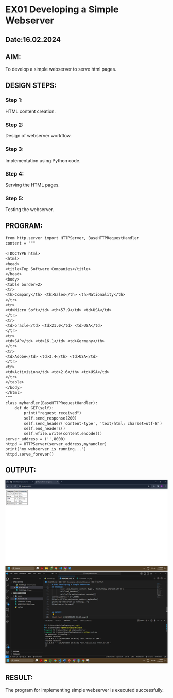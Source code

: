 # EX01 Developing a Simple Webserver

## Date:16.02.2024

## AIM:

To develop a simple webserver to serve html pages.

## DESIGN STEPS:

### Step 1:

HTML content creation.

### Step 2:

Design of webserver workflow.

### Step 3:

Implementation using Python code.

### Step 4:

Serving the HTML pages.

### Step 5:

Testing the webserver.

## PROGRAM:

```
from http.server import HTTPServer, BaseHTTPRequestHandler
content = """

<!DOCTYPE html>
<html>
<head>
<title>Top Software Companies</title>
</head>
<body>
<table border=2>
<tr>
<th>Company</th> <th>Sales</th> <th>Nationality</th>
</tr>
<tr>
<td>Micro Soft</td> <th>57.9</td> <td>USA</td>
</tr>
<tr>
<td>oracle</td> <td>21.0</td> <td>USA</td>
</tr>
<tr>
<td>SAP</td> <td>16.1</td> <td>Germany</th>
</tr>
<tr>
<td>Adobe</td> <td>3.4</th> <td>USA</td>
</tr>
<tr>
<td>Activision</td> <td>2.6</th> <td>USA</td>
</tr>
</table>
</body>
</html>
"""
class myhandler(BaseHTTPRequestHandler):
    def do_GET(self):
        print("request received")
        self.send_response(200)
        self.send_header('content-type', 'text/html; charset=utf-8')
        self.end_headers()
        self.wfile.write(content.encode())
server_address = ('',8000)
httpd = HTTPServer(server_address,myhandler)
print("my webserver is running...")
httpd.serve_forever()
```

## OUTPUT:

![alt text](<WEBSERVER EX-01.png>)
![alt text](<EX 03 web terminal.png>)

## RESULT:

The program for implementing simple webserver is executed successfully.

